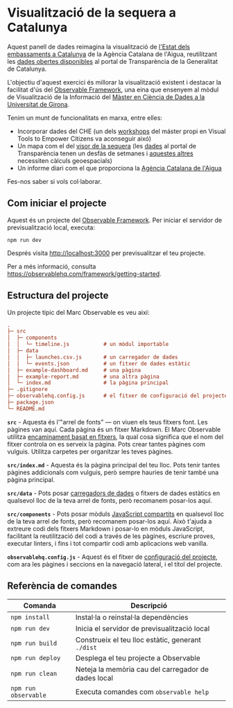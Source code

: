 # Visualització de la sequera a Catalunya

Aquest panell de dades reimagina la visualització de [l'Estat dels embassaments a Catalunya](https://aca.gencat.cat/ca/laigua/consulta-de-dades/dades-obertes/visualitzacio-interactiva-dades/estat-embassaments/) de la Agència Catalana de l'Aigua, reutilitzant les [dades obertes disponibles](https://analisi.transparenciacatalunya.cat/Medi-Ambient/Quantitat-d-aigua-als-embassaments-de-les-Conques-/gn9e-3qhr/about_data) al portal de Transparència de la Generalitat de Catalunya.

L'objectiu d'aquest exercici és millorar la visualització existent i destacar la facilitat d'ús del [Observable Framework](https://observablehq.com/framework), una eina que ensenyem al mòdul de Visualització de la Informació del [Màster en Ciència de Dades a la Universitat de Girona](https://www.udg.edu/en/masters-en-tecnologia/ciencia-de-dades).

Tenim un munt de funcionalitats en marxa, entre elles:

- Incorporar dades del CHE (un dels [workshops](https://drought-workshop.vercel.app/) del máster propi en Visual Tools to Empower Citizens va aconseguir aixó)
- Un mapa com el del [visor de la sequera](https://aplicacions.aca.gencat.cat/visseq/estat-actual) (les [dades](https://analisi.transparenciacatalunya.cat/Medi-Ambient/Estat-de-sequera-per-unitats-d-explotaci-i-municip/i5n8-43cw/about_data) al portal de Transparència tenen un desfàs de setmanes i [aquestes altres](https://aca.gencat.cat/ca/laigua/consulta-de-dades/dades-obertes/dades-obertes-temps-real/) necessiten càlculs geoespacials)
- Un informe diari com el que proporciona la [Agència Catalana de l'Aigua](https://info.aca.gencat.cat/ca/aca/informacio/informesdwh/dades_embassaments_ca.pdf)

Fes-nos saber si vols col·laborar.

## Com iniciar el projecte

Aquest és un projecte del [Observable Framework](https://observablehq.com/framework). Per iniciar el servidor de previsualització local, executa:

```
npm run dev
```

Després visita <http://localhost:3000> per previsualitzar el teu projecte.

Per a més informació, consulta <https://observablehq.com/framework/getting-started>.

## Estructura del projecte

Un projecte típic del Marc Observable es veu així:

```ini
.
├─ src
│  ├─ components
│  │  └─ timeline.js           # un mòdul importable
│  ├─ data
│  │  ├─ launches.csv.js       # un carregador de dades
│  │  └─ events.json           # un fitxer de dades estàtic
│  ├─ example-dashboard.md     # una pàgina
│  ├─ example-report.md        # una altra pàgina
│  └─ index.md                 # la pàgina principal
├─ .gitignore
├─ observablehq.config.js      # el fitxer de configuració del projecte
├─ package.json
└─ README.md
```

**`src`** - Aquesta és l'"arrel de fonts" — on viuen els teus fitxers font. Les pàgines van aquí. Cada pàgina és un fitxer Markdown. El Marc Observable utilitza [encaminament basat en fitxers](https://observablehq.com/framework/routing), la qual cosa significa que el nom del fitxer controla on es serveix la pàgina. Pots crear tantes pàgines com vulguis. Utilitza carpetes per organitzar les teves pàgines.

**`src/index.md`** - Aquesta és la pàgina principal del teu lloc. Pots tenir tantes pàgines addicionals com vulguis, però sempre hauries de tenir també una pàgina principal.

**`src/data`** - Pots posar [carregadors de dades](https://observablehq.com/framework/loaders) o fitxers de dades estàtics en qualsevol lloc de la teva arrel de fonts, però recomanem posar-los aquí.

**`src/components`** - Pots posar mòduls [JavaScript compartits](https://observablehq.com/framework/javascript/imports) en qualsevol lloc de la teva arrel de fonts, però recomanem posar-los aquí. Això t'ajuda a extreure codi dels fitxers Markdown i posar-lo en mòduls JavaScript, facilitant la reutilització del codi a través de les pàgines, escriure proves, executar linters, i fins i tot compartir codi amb aplicacions web vanilla.

**`observablehq.config.js`** - Aquest és el fitxer de [configuració del projecte](https://observablehq.com/framework/config), com ara les pàgines i seccions en la navegació lateral, i el títol del projecte.

## Referència de comandes

| Comanda              | Descripció                                                |
| ------------------- | --------------------------------------------------------- |
| `npm install`       | Instal·la o reinstal·la dependències                      |
| `npm run dev`       | Inicia el servidor de previsualització local              |
| `npm run build`     | Construeix el teu lloc estàtic, generant `./dist`         |
| `npm run deploy`    | Desplega el teu projecte a Observable                      |
| `npm run clean`     | Neteja la memòria cau del carregador de dades local       |
| `npm run observable`| Executa comandes com `observable help`                    |
